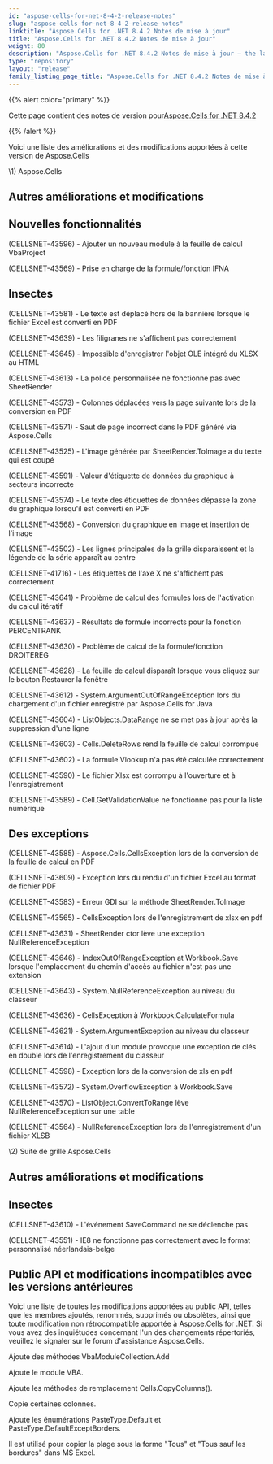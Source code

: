 ```yaml
---
id: "aspose-cells-for-net-8-4-2-release-notes"
slug: "aspose-cells-for-net-8-4-2-release-notes"
linktitle: "Aspose.Cells for .NET 8.4.2 Notes de mise à jour"
title: "Aspose.Cells for .NET 8.4.2 Notes de mise à jour"
weight: 80
description: "Aspose.Cells for .NET 8.4.2 Notes de mise à jour – the latest updates and fixes."
type: "repository"
layout: "release"
family_listing_page_title: "Aspose.Cells for .NET 8.4.2 Notes de mise à jour"
---
```

{{% alert color="primary" %}} 

 Cette page contient des notes de version pour[Aspose.Cells for .NET 8.4.2](https://releases.aspose.com/cells/net/new-releases/aspose.cells-for-.net-8.4.2/)

{{% /alert %}} 

 Voici une liste des améliorations et des modifications apportées à cette version de Aspose.Cells



\1) Aspose.Cells 


## **Autres améliorations et modifications**

## **Nouvelles fonctionnalités**


 (CELLSNET-43596) - Ajouter un nouveau module à la feuille de calcul VbaProject

(CELLSNET-43569) - Prise en charge de la formule/fonction IFNA


## **Insectes**


 (CELLSNET-43581) - Le texte est déplacé hors de la bannière lorsque le fichier Excel est converti en PDF

 (CELLSNET-43639) - Les filigranes ne s'affichent pas correctement

 (CELLSNET-43645) - Impossible d'enregistrer l'objet OLE intégré du XLSX au HTML

 (CELLSNET-43613) - La police personnalisée ne fonctionne pas avec SheetRender

 (CELLSNET-43573) - Colonnes déplacées vers la page suivante lors de la conversion en PDF

 (CELLSNET-43571) - Saut de page incorrect dans le PDF généré via Aspose.Cells

 (CELLSNET-43525) - L'image générée par SheetRender.ToImage a du texte qui est coupé

 (CELLSNET-43591) - Valeur d'étiquette de données du graphique à secteurs incorrecte

 (CELLSNET-43574) - Le texte des étiquettes de données dépasse la zone du graphique lorsqu'il est converti en PDF

 (CELLSNET-43568) - Conversion du graphique en image et insertion de l'image

 (CELLSNET-43502) - Les lignes principales de la grille disparaissent et la légende de la série apparaît au centre

(CELLSNET-41716) - Les étiquettes de l'axe X ne s'affichent pas correctement

 (CELLSNET-43641) - Problème de calcul des formules lors de l'activation du calcul itératif

 (CELLSNET-43637) - Résultats de formule incorrects pour la fonction PERCENTRANK

 (CELLSNET-43630) - Problème de calcul de la formule/fonction DROITEREG

 (CELLSNET-43628) - La feuille de calcul disparaît lorsque vous cliquez sur le bouton Restaurer la fenêtre

 (CELLSNET-43612) - System.ArgumentOutOfRangeException lors du chargement d'un fichier enregistré par Aspose.Cells for Java

 (CELLSNET-43604) - ListObjects.DataRange ne se met pas à jour après la suppression d'une ligne

 (CELLSNET-43603) - Cells.DeleteRows rend la feuille de calcul corrompue

 (CELLSNET-43602) - La formule Vlookup n'a pas été calculée correctement

 (CELLSNET-43590) - Le fichier Xlsx est corrompu à l'ouverture et à l'enregistrement

 (CELLSNET-43589) - Cell.GetValidationValue ne fonctionne pas pour la liste numérique


## **Des exceptions**


 (CELLSNET-43585) - Aspose.Cells.CellsException lors de la conversion de la feuille de calcul en PDF

(CELLSNET-43609) - Exception lors du rendu d'un fichier Excel au format de fichier PDF

 (CELLSNET-43583) - Erreur GDI sur la méthode SheetRender.ToImage

 (CELLSNET-43565) - CellsException lors de l'enregistrement de xlsx en pdf

 (CELLSNET-43631) - SheetRender ctor lève une exception NullReferenceException

 (CELLSNET-43646) - IndexOutOfRangeException at Workbook.Save lorsque l'emplacement du chemin d'accès au fichier n'est pas une extension

 (CELLSNET-43643) - System.NullReferenceException au niveau du classeur

 (CELLSNET-43636) - CellsException à Workbook.CalculateFormula

 (CELLSNET-43621) - System.ArgumentException au niveau du classeur

 (CELLSNET-43614) - L'ajout d'un module provoque une exception de clés en double lors de l'enregistrement du classeur

 (CELLSNET-43598) - Exception lors de la conversion de xls en pdf

 (CELLSNET-43572) - System.OverflowException à Workbook.Save

 (CELLSNET-43570) - ListObject.ConvertToRange lève NullReferenceException sur une table

 (CELLSNET-43564) - NullReferenceException lors de l'enregistrement d'un fichier XLSB



 \2) Suite de grille Aspose.Cells


## **Autres améliorations et modifications**

## **Insectes**


(CELLSNET-43610) - L'événement SaveCommand ne se déclenche pas

 (CELLSNET-43551) - IE8 ne fonctionne pas correctement avec le format personnalisé néerlandais-belge


## **Public API et modifications incompatibles avec les versions antérieures**


 Voici une liste de toutes les modifications apportées au public API, telles que les membres ajoutés, renommés, supprimés ou obsolètes, ainsi que toute modification non rétrocompatible apportée à Aspose.Cells for .NET. Si vous avez des inquiétudes concernant l'un des changements répertoriés, veuillez le signaler sur le forum d'assistance Aspose.Cells.



 Ajoute des méthodes VbaModuleCollection.Add

 Ajoute le module VBA.



 Ajoute les méthodes de remplacement Cells.CopyColumns().

 Copie certaines colonnes.



 Ajoute les énumérations PasteType.Default et PasteType.DefaultExceptBorders.

Il est utilisé pour copier la plage sous la forme "Tous" et "Tous sauf les bordures" dans MS Excel.


